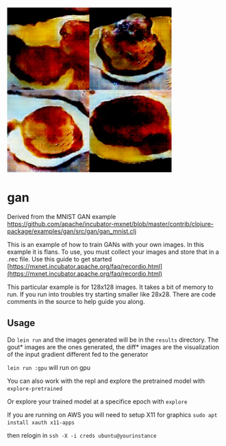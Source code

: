 ![Example GAN Image of Flan](example-pretrained-images/explore-195.jpg)

# gan

Derived from the MNIST GAN example https://github.com/apache/incubator-mxnet/blob/master/contrib/clojure-package/examples/gan/src/gan/gan_mnist.clj

This is an example of how to train GANs with your own images. In this example it is flans.
To use, you must collect your images and store that in a .rec file. Use this guide to get started [https://mxnet.incubator.apache.org/faq/recordio.html](https://mxnet.incubator.apache.org/faq/recordio.html)

This particular example is for 128x128 images. It takes a bit of memory to run. If you run into troubles try starting smaller like 28x28.
There are code comments in the source to help guide you along.


## Usage

Do `lein run` and the images generated will be in the `results` directory. The gout* images are the ones generated, the diff* images are the visualization of the input gradient different fed to the generator

`lein run :gpu` will run on gpu


You can also work with the repl and explore the pretrained model with
`explore-pretrained`

Or explore your trained model at a specifice epoch with `explore`


If you are running on AWS you will need to setup X11 for graphics
`sudo apt install xauth x11-apps`

then relogin in `ssh -X -i creds ubuntu@yourinstance`



